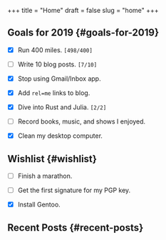 +++
title = "Home"
draft = false
slug = "home"
+++

## Goals for 2019 {#goals-for-2019}

-   [X] Run 400 miles. <code>[498/400]</code>
-   [ ] Write 10 blog posts. <code>[7/10]</code>
-   [X] Stop using Gmail/Inbox app.
-   [X] Add `rel=me` links to blog.
-   [X] Dive into Rust and Julia. <code>[2/2]</code>
-   [ ] Record books, music, and shows I enjoyed.
-   [X] Clean my desktop computer.


## Wishlist {#wishlist}

-   [ ] Finish a marathon.
-   [ ] Get the first signature for my PGP key.
-   [X] Install Gentoo.


## Recent Posts {#recent-posts}
